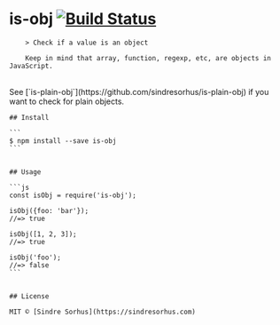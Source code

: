 # is-obj [![Build Status](https://travis-ci.org/sindresorhus/is-obj.svg?branch=master)](https://travis-ci.org/sindresorhus/is-obj)

        > Check if a value is an object

        Keep in mind that array, function, regexp, etc, are objects in JavaScript.
<br>
    See [`is-plain-obj`](https://github.com/sindresorhus/is-plain-obj) if you want to check for plain objects.


    ## Install

    ```
    $ npm install --save is-obj
    ```


    ## Usage

    ```js
    const isObj = require('is-obj');

    isObj({foo: 'bar'});
    //=> true

    isObj([1, 2, 3]);
    //=> true

    isObj('foo');
    //=> false
    ```


    ## License

    MIT © [Sindre Sorhus](https://sindresorhus.com)
